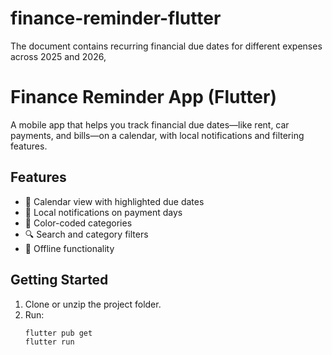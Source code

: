 # finance-reminder-flutter
The document contains recurring financial due dates for different expenses across 2025 and 2026,

# Finance Reminder App (Flutter)

A mobile app that helps you track financial due dates—like rent, car payments, and bills—on a calendar, with local notifications and filtering features.

## Features
- 📅 Calendar view with highlighted due dates
- 🔔 Local notifications on payment days
- 🎨 Color-coded categories
- 🔍 Search and category filters
- 📴 Offline functionality

## Getting Started

1. Clone or unzip the project folder.
2. Run:
   ```bash
   flutter pub get
   flutter run

